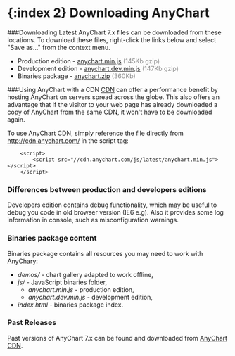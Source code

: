 {:index 2}
Downloading AnyChart
====================
  
###Downloading
Latest AnyChart 7.x files can be downloaded from these locations. To download these files, right-click the links below and select "Save as..." from the context menu.
* Production edition - [anychart.min.js](http://anychart.com/products/anychart7/download/?file=anychart.min.js&version=7.3.0) <span style="color:#898989;">(145Kb gzip)</span>
* Development edition - [anychart.dev.min.js](http://anychart.com/products/anychart7/download/?file=anychart.dev.min.js&version=7.3.0) <span style="color:#898989;">(147Kb gzip)</span>
* Binaries package - [anychart.zip](http://anychart.com/products/anychart7/download/7.3.0/anychart.zip) <span style="color:#898989;">(360Kb)</span>


###Using AnyChart with a CDN
<a href="http://en.wikipedia.org/wiki/Content\_delivery\_network" target="_blank">CDN</a> can offer a performance benefit by hosting AnyChart on servers spread across the globe. This also offers an advantage that if the visitor to your web page has already downloaded a copy of AnyChart from the same CDN, it won't have to be downloaded again.
  
 
To use AnyChart CDN, simply reference the file directly from http://cdn.anychart.com/ in the script tag:
```
    <script>
        <script src="//cdn.anychart.com/js/latest/anychart.min.js"></script>
    </script>
```

### Differences between production and developers editions
Developers edition contains  debug functionality, which may be useful to debug you code in old browser version (IE6 e.g). Also it provides some log information in console, such as misconfiguration warnings. 

### Binaries package content
Binaries package contains all resources you may need to work with AnyChary:  
* _demos/_ - chart gallery adapted to work offline,
* _js/_ - JavaScript binaries folder,
  * _anychart.min.js_ - production edition,
  * _anychart.dev.min.js_ - development edition,
* _index.html_ - binaries package index.
  
<!--
###Custom build of AnyChart
Using <a href="build.anychart.com">AnyChart Build Server</a>, you can create your custom build of AnyChart 7.x.<br>
Build Server provides a simple web interface where you can choose which charts types and features you want to include.<br>
You can read more about Build Server and custom builds in the <a href="./Environment/Build_Server">Build Server</a> documentation section.
-->
  
  

### Past Releases
Past versions of AnyChart 7.x can be found and downloaded from <a href="http://cdn.anychart.com/" target="_blank">AnyChart CDN</a>.




